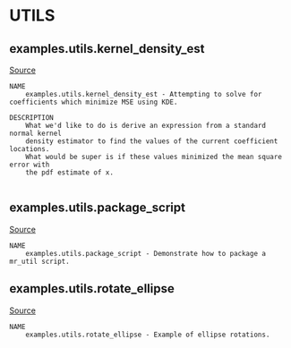 
# UTILS
## examples.utils.kernel_density_est

[Source](https://github.com/mckib2/mr_utils/blob/master/examples/utils/kernel_density_est.py)

```
NAME
    examples.utils.kernel_density_est - Attempting to solve for coefficients which minimize MSE using KDE.

DESCRIPTION
    What we'd like to do is derive an expression from a standard normal kernel
    density estimator to find the values of the current coefficient locations.
    What would be super is if these values minimized the mean square error with
    the pdf estimate of x.


```


## examples.utils.package_script

[Source](https://github.com/mckib2/mr_utils/blob/master/examples/utils/package_script.py)

```
NAME
    examples.utils.package_script - Demonstrate how to package a mr_util script.

```


## examples.utils.rotate_ellipse

[Source](https://github.com/mckib2/mr_utils/blob/master/examples/utils/rotate_ellipse.py)

```
NAME
    examples.utils.rotate_ellipse - Example of ellipse rotations.


```

